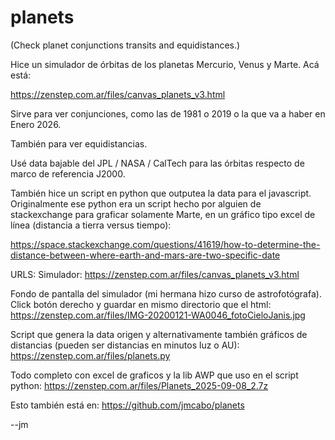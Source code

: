# planets
(Check planet conjunctions transits and equidistances.)

Hice un simulador de órbitas de los planetas Mercurio, Venus y Marte. Acá está:

https://zenstep.com.ar/files/canvas_planets_v3.html


Sirve para ver conjunciones, como las de 1981 o 2019 o la que va a haber en Enero 2026.

También para ver equidistancias.

Usé data bajable del JPL / NASA / CalTech para las órbitas respecto de marco de referencia J2000.

También hice un script en python que outputea la data para el javascript. Originalmente ese python era un script hecho por alguien de stackexchange para graficar solamente Marte, en un gráfico tipo excel de línea (distancia a tierra versus tiempo):

https://space.stackexchange.com/questions/41619/how-to-determine-the-distance-between-where-earth-and-mars-are-two-specific-date





URLS:
Simulador:
https://zenstep.com.ar/files/canvas_planets_v3.html


Fondo de pantalla del simulador (mi hermana hizo curso de astrofotógrafa). Click botón derecho y guardar en mismo directorio que el html:
https://zenstep.com.ar/files/IMG-20200121-WA0046_fotoCieloJanis.jpg


Script que genera la data origen y alternativamente también gráficos de
distancias (pueden ser distancias en minutos luz o AU):
https://zenstep.com.ar/files/planets.py


Todo completo con excel de graficos y la lib AWP que uso en el script python:
https://zenstep.com.ar/files/Planets_2025-09-08_2.7z


Esto también está en:
https://github.com/jmcabo/planets


--jm

















